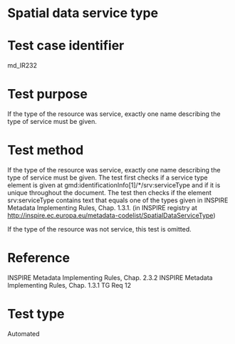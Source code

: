 
# Spatial data service type

# Test case identifier	

md_IR232

# Test purpose	

If the type of the resource was service, exactly one name describing the type of service must be given.

# Test method	

If the type of the resource was service, exactly one name describing the type of service must be given. 
The test first checks if a service type element is given at gmd:identificationInfo[1]/*/srv:serviceType and if it is 
unique throughout the document. The test then checks if the element srv:serviceType contains text that equals one of 
the types given in INSPIRE Metadata Implementing Rules, Chap. 1.3.1. (in INSPIRE registry at http://inspire.ec.europa.eu/metadata-codelist/SpatialDataServiceType)

If the type of the resource was not service, this test is omitted.

# Reference	 

INSPIRE Metadata Implementing Rules, Chap. 2.3.2
INSPIRE Metadata Implementing Rules, Chap. 1.3.1
TG Req 12
# Test type	

Automated

